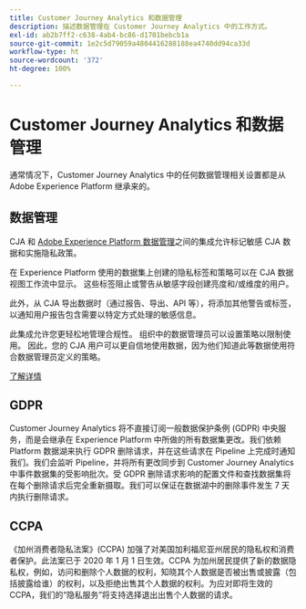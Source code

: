 ```yaml
---
title: Customer Journey Analytics 和数据管理
description: 描述数据管理在 Customer Journey Analytics 中的工作方式。
exl-id: ab2b7ff2-c638-4ab4-bc86-d1701bebcb1a
source-git-commit: 1e2c5d79059a4804416288188ea4740dd94ca33d
workflow-type: ht
source-wordcount: '372'
ht-degree: 100%

---
```


# Customer Journey Analytics 和数据管理

通常情况下，Customer Journey Analytics 中的任何数据管理相关设置都是从 Adobe Experience Platform 继承来的。

## 数据管理

CJA 和 [Adobe Experience Platform 数据管理](https://experienceleague.adobe.com/docs/experience-platform/data-governance/home.html?lang=zh-Hans)之间的集成允许标记敏感 CJA 数据和实施隐私政策。

在 Experience Platform 使用的数据集上创建的隐私标签和策略可以在 CJA 数据视图工作流中显示。 这些标签阻止或警告从敏感字段创建亮度和/或维度的用户。

此外，从 CJA 导出数据时（通过报告、导出、API 等），将添加其他警告或标签，以通知用户报告包含需要以特定方式处理的敏感信息。

此集成允许您更轻松地管理合规性。 组织中的数据管理员可以设置策略以限制使用。 因此，您的 CJA 用户可以更自信地使用数据，因为他们知道此等数据使用符合数据管理员定义的策略。 

[了解详情](/help/data-views/data-governance.md)

## GDPR

Customer Journey Analytics 将不直接订阅一般数据保护条例 (GDPR) 中央服务，而是会继承在 Experience Platform 中所做的所有数据集更改。我们依赖 Platform 数据湖来执行 GDPR 删除请求，并在这些请求在 Pipeline 上完成时通知我们。我们会监听 Pipeline，并将所有更改同步到 Customer Journey Analytics 中事件数据集的受影响批次。受 GDPR 删除请求影响的配置文件和查找数据集将在每个删除请求后完全重新摄取。我们可以保证在数据湖中的删除事件发生 7 天内执行删除请求。

## CCPA

《加州消费者隐私法案》(CCPA) 加强了对美国加利福尼亚州居民的隐私权和消费者保护。此法案已于 2020 年 1 月 1 日生效。CCPA 为加州居民提供了新的数据隐私权，例如，访问和删除个人数据的权利，知晓其个人数据是否被出售或披露（包括披露给谁）的权利，以及拒绝出售其个人数据的权利。为应对即将生效的 CCPA，我们的“隐私服务”将支持选择退出出售个人数据的请求。
